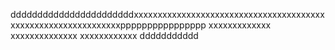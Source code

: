 dddddddddddddddddddddddxxxxxxxxxxxxxxxxxxxxxxxxxxxxxxxxxxxxxxxxxxxxxxxxxxxxxxxxxxxxxxxpppppppppppppppp
xxxxxxxxxxxxx
xxxxxxxxxxxxxx
xxxxxxxxxxxx
ddddddddddd

